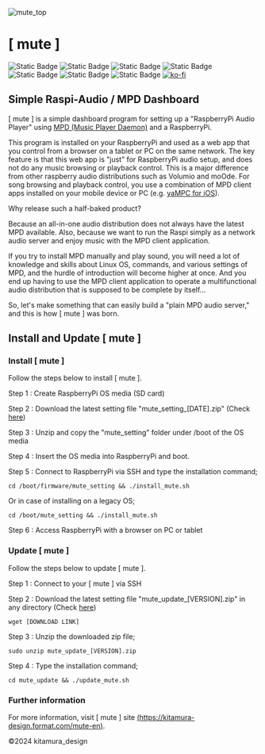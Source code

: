 ![mute_top](https://github.com/mute-audio/mute/assets/120294905/8cfdd1db-430b-4641-8053-2148d7120e92)
# [ mute ] 
![Static Badge](https://img.shields.io/badge/-RaspberryPi-A22846?logo=raspberrypi&logoColor=white)
 ![Static Badge](https://img.shields.io/badge/-Raspi_Audio-red) ![Static Badge](https://img.shields.io/badge/-MPD-brightgreen)
 ![Static Badge](https://img.shields.io/badge/GNU_Bash-4EAA25?logo=gnubash&logoColor=white) ![Static Badge](https://img.shields.io/badge/-CSS-1572B6?logo=css3&logoColor=white) ![Static Badge](https://img.shields.io/badge/-HTML-E34F26?logo=html5&logoColor=white) ![Static Badge](https://img.shields.io/badge/license-MIT-blue) 
[![ko-fi](https://ko-fi.com/img/githubbutton_sm.svg)](https://ko-fi.com/B0B019ARF5)

## Simple Raspi-Audio / MPD Dashboard
[ mute ] is a simple dashboard program for setting up a "RaspberryPi Audio Player" using [MPD (Music Player Daemon)](https://github.com/MusicPlayerDaemon/MPD) and a RaspberryPi.

This program is installed on your RaspberryPi and used as a web app that you control from a browser on a tablet or PC on the same network. The key feature is that this web app is "just" for RaspberryPi audio setup, and does not do any music browsing or playback control. This is a major difference from other raspberry audio distributions such as Volumio and moOde. For song browsing and playback control, you use a combination of MPD client apps installed on your mobile device or PC (e.g. [yaMPC for iOS](https://www.openaudiolab.com/yampc/)).

Why release such a half-baked product?

Because an all-in-one audio distribution does not always have the latest MPD available. Also, because we want to run the Raspi simply as a network audio server and enjoy music with the MPD client application.

If you try to install MPD manually and play sound, you will need a lot of knowledge and skills about Linux OS, commands, and various settings of MPD, and the hurdle of introduction will become higher at once. And you end up having to use the MPD client application to operate a multifunctional audio distribution that is supposed to be complete by itself...

So, let's make something that can easily build a "plain MPD audio server," and this is how [ mute ] was born.

## Install and Update [ mute ]

### Install [ mute ] 

Follow the steps below to install [ mute ].

Step 1 : Create RaspberryPi OS media (SD card)

Step 2 : Download the latest setting file "mute_setting_[DATE].zip"  (Check [here](https://github.com/mute-audio/mute/releases))

Step 3 : Unzip and copy the "mute_setting" folder under /boot of the OS media

Step 4 : Insert the OS media into RaspberryPi and boot.

Step 5 : Connect to RaspberryPi via SSH and type the installation command;
```
cd /boot/firmware/mute_setting && ./install_mute.sh
```
Or in case of installing on a legacy OS;
```
cd /boot/mute_setting && ./install_mute.sh
```
Step 6 : Access RaspberryPi with a browser on PC or tablet

### Update [ mute ] 
Follow the steps below to update [ mute ].

Step 1 : Connect to your [ mute ] via SSH

Step 2 : Download the latest setting file "mute_update_[VERSION].zip" in any directory (Check [here](https://github.com/mute-audio/mute/releases))
```
wget [DOWNLOAD LINK]
```

Step 3 : Unzip the downloaded zip file;
```
sudo unzip mute_update_[VERSION].zip
```
Step 4 : Type the installation command;
```
cd mute_update && ./update_mute.sh
```

### Further information
For more information, visit [ mute ] site [(https://kitamura-design.format.com/mute-en)](https://kitamura-design.format.com/mute-en).

©2024 kitamura_design
